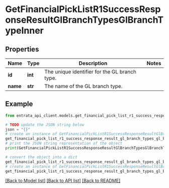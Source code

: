 # GetFinancialPickListR1SuccessResponseResultGlBranchTypesGlBranchTypeInner


## Properties

Name | Type | Description | Notes
------------ | ------------- | ------------- | -------------
**id** | **int** | The unique identifier for the GL branch type. | 
**name** | **str** | The name of the GL branch type. | 

## Example

```python
from entrata_api_client.models.get_financial_pick_list_r1_success_response_result_gl_branch_types_gl_branch_type_inner import GetFinancialPickListR1SuccessResponseResultGlBranchTypesGlBranchTypeInner

# TODO update the JSON string below
json = "{}"
# create an instance of GetFinancialPickListR1SuccessResponseResultGlBranchTypesGlBranchTypeInner from a JSON string
get_financial_pick_list_r1_success_response_result_gl_branch_types_gl_branch_type_inner_instance = GetFinancialPickListR1SuccessResponseResultGlBranchTypesGlBranchTypeInner.from_json(json)
# print the JSON string representation of the object
print(GetFinancialPickListR1SuccessResponseResultGlBranchTypesGlBranchTypeInner.to_json())

# convert the object into a dict
get_financial_pick_list_r1_success_response_result_gl_branch_types_gl_branch_type_inner_dict = get_financial_pick_list_r1_success_response_result_gl_branch_types_gl_branch_type_inner_instance.to_dict()
# create an instance of GetFinancialPickListR1SuccessResponseResultGlBranchTypesGlBranchTypeInner from a dict
get_financial_pick_list_r1_success_response_result_gl_branch_types_gl_branch_type_inner_from_dict = GetFinancialPickListR1SuccessResponseResultGlBranchTypesGlBranchTypeInner.from_dict(get_financial_pick_list_r1_success_response_result_gl_branch_types_gl_branch_type_inner_dict)
```
[[Back to Model list]](../README.md#documentation-for-models) [[Back to API list]](../README.md#documentation-for-api-endpoints) [[Back to README]](../README.md)


